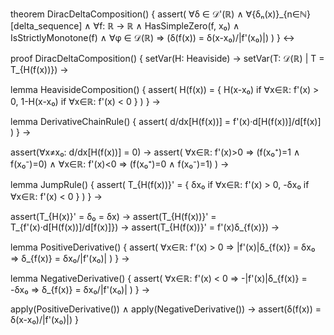 theorem DiracDeltaComposition() {
  assert(
    ∀δ ∈ 𝒟'(ℝ) ∧ 
    ∀{δₙ(x)}_{n∈ℕ} [delta_sequence] ∧
    ∀f: ℝ → ℝ ∧
    HasSimpleZero(f, x₀) ∧
    IsStrictlyMonotone(f) ∧
    ∀φ ∈ 𝒟(ℝ) ⇒
    (δ(f(x)) = δ(x-x₀)/|f'(x₀)|)
  )
} ↔

proof DiracDeltaComposition() {
  setVar(H: Heaviside) →
  setVar(T: 𝒟(ℝ) | T = T_{H(f(x))}) →

  lemma HeavisideComposition() {
    assert(
      H(f(x)) = {
        H(x-x₀) if ∀x∈ℝ: f'(x) > 0,
        1-H(x-x₀) if ∀x∈ℝ: f'(x) < 0
      }
    )
  } →

  lemma DerivativeChainRule() {
    assert(
      d/dx[H(f(x))] = f'(x)·d[H(f(x))]/d[f(x)]
    )
  } →

  assert(∀x≠x₀: d/dx[H(f(x))] = 0) →
  assert(
    ∀x∈ℝ: f'(x)>0 ⇒ (f(x₀⁺)=1 ∧ f(x₀⁻)=0) ∧
    ∀x∈ℝ: f'(x)<0 ⇒ (f(x₀⁺)=0 ∧ f(x₀⁻)=1)
  ) →

  lemma JumpRule() {
    assert(
      T_{H(f(x))}' = {
        δx₀ if ∀x∈ℝ: f'(x) > 0,
        -δx₀ if ∀x∈ℝ: f'(x) < 0
      }
    )
  } →

  assert(T_{H(x)}' = δ₀ = δx) →
  assert(T_{H(f(x))}' = T_{f'(x)·d[H(f(x))]/d[f(x)]}) →
  assert(T_{H(f(x))}' = f'(x)δ_{f(x)}) →

  lemma PositiveDerivative() {
    assert(
      ∀x∈ℝ: f'(x) > 0 ⇒
      |f'(x)|δ_{f(x)} = δx₀ ⇒
      δ_{f(x)} = δx₀/|f'(x₀)|
    )
  } →

  lemma NegativeDerivative() {
    assert(
      ∀x∈ℝ: f'(x) < 0 ⇒
      -|f'(x)|δ_{f(x)} = -δx₀ ⇒
      δ_{f(x)} = δx₀/|f'(x₀)|
    )
  } →

  apply(PositiveDerivative()) ∧ 
  apply(NegativeDerivative()) →
  assert(δ(f(x)) = δ(x-x₀)/|f'(x₀)|)
}